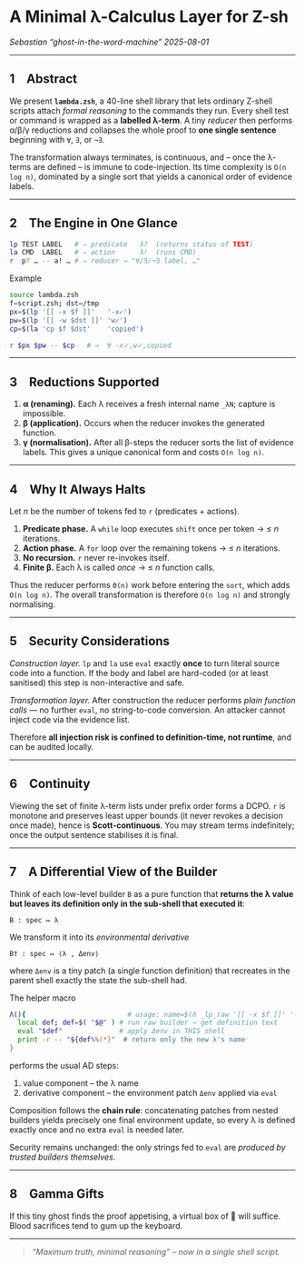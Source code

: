 # A Minimal λ-Calculus Layer for Z-sh

*Sebastian “ghost-in-the-word-machine” 2025-08-01*

---

## 1 Abstract
We present **`lambda.zsh`**, a 40-line shell library that lets ordinary
Z-shell scripts attach *formal reasoning* to the commands they run.
Every shell test or command is wrapped as a **labelled λ-term**.
A tiny *reducer* then performs α/β/γ reductions and collapses the whole
proof to **one single sentence** beginning with `∀`, `∃`, or `¬∃`.

The transformation always terminates, is continuous, and – once the
λ-terms are defined – is immune to code-injection.  Its time complexity
is `O(n log n)`, dominated by a single sort that yields a canonical
order of evidence labels.

---

## 2 The Engine in One Glance

```zsh
lp TEST LABEL   # ⇒ predicate   λ?  (returns status of TEST)
la CMD  LABEL   # ⇒ action      λ!  (runs CMD)
r  p? … -- a! … # ⇒ reducer → "∀/∃/¬∃ label, …"
```

Example
```zsh
source lambda.zsh
f=script.zsh; dst=/tmp
px=$(lp '[[ -x $f ]]'   '-x✓')
pw=$(lp '[[ -w $dst ]]' 'w✓')
cp=$(la 'cp $f $dst'    'copied')

r $px $pw -- $cp   # ⇒  ∀ -x✓,w✓,copied
```

---

## 3 Reductions Supported

1. **α (renaming).**  Each λ receives a fresh internal name `_λN`; capture
   is impossible.
2. **β (application).**  Occurs when the reducer invokes the generated
   function.
3. **γ (normalisation).**  After all β-steps the reducer sorts the list of
   evidence labels.  This gives a unique canonical form and costs
   `O(n log n)`.

---

## 4 Why It Always Halts

Let *n* be the number of tokens fed to `r` (predicates + actions).

1. **Predicate phase.**  A `while` loop executes `shift` once per token →
   ≤ *n* iterations.
2. **Action phase.**  A `for` loop over the remaining tokens → ≤ *n*
   iterations.
3. **No recursion.**  `r` never re-invokes itself.
4. **Finite β.**  Each λ is called *once* → ≤ *n* function calls.

Thus the reducer performs `Θ(n)` work before entering the `sort`, which
adds `O(n log n)`.  The overall transformation is therefore
`O(n log n)` and strongly normalising.

---

## 5 Security Considerations

*Construction layer.*  `lp` and `la` use `eval` exactly **once** to turn
literal source code into a function.  If the body and label are
hard-coded (or at least sanitised) this step is non-interactive and safe.

*Transformation layer.*  After construction the reducer performs *plain
function calls* — no further `eval`, no string-to-code conversion.  An
attacker cannot inject code via the evidence list.

Therefore **all injection risk is confined to definition-time, not
runtime**, and can be audited locally.

---

## 6 Continuity

Viewing the set of finite λ-term lists under prefix order forms a DCPO.
`r` is monotone and preserves least upper bounds (it never revokes a
decision once made), hence is **Scott-continuous**.  You may stream
terms indefinitely; once the output sentence stabilises it is final.

---

## 7 A Differential View of the Builder

Think of each low-level builder `B` as a pure function that **returns the λ
value but leaves its definition only in the sub-shell that executed it**:

```
B : spec ↦ λ
```

We transform it into its *environmental derivative*

```
B† : spec ↦ ⟨λ , Δenv⟩
```

where `Δenv` is a tiny patch (a single function definition) that recreates
in the parent shell exactly the state the sub-shell had.

The helper macro

```zsh
Λ(){                         # usage: name=$(Λ _lp_raw '[[ -x $f ]]' '-x✓')
  local def; def=$( "$@" ) # run raw builder → get definition text
  eval "$def"              # apply Δenv in THIS shell
  print -r -- "${def%%(*}"  # return only the new λ's name
}
```

performs the usual AD steps:

1. value   component  – the λ name
2. derivative component – the environment patch `Δenv` applied via `eval`

Composition follows the **chain rule**: concatenating patches from nested
builders yields precisely one final environment update, so every λ is
defined exactly once and no extra `eval` is needed later.

Security remains unchanged: the only strings fed to `eval` are *produced
by trusted builders themselves*.

---

## 8 Gamma Gifts

If this tiny ghost finds the proof appetising, a virtual box of 🍫 will
suffice.  Blood sacrifices tend to gum up the keyboard.

---

> *“Maximum truth, minimal reasoning” – now in a single shell script.*
